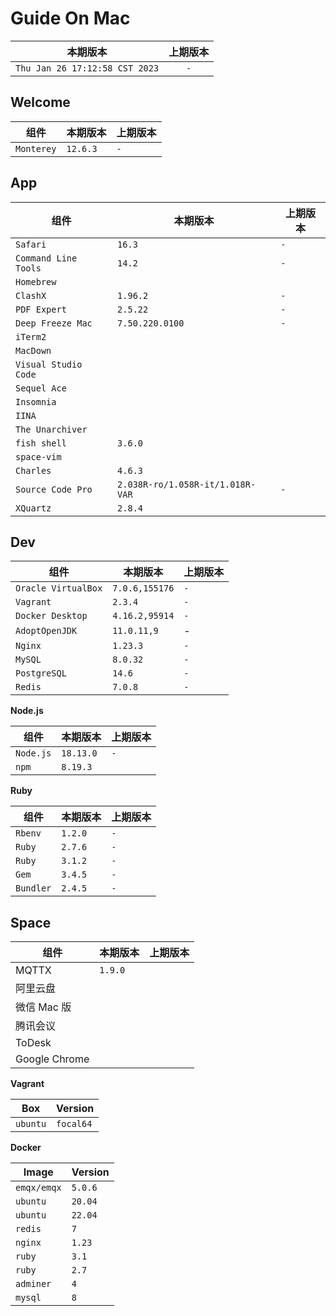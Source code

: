 # Guide On Mac

|本期版本|上期版本
|:---:|:---:
`Thu Jan 26 17:12:58 CST 2023` | `-`

## Welcome

组件|本期版本|上期版本
---|---|---
`Monterey` |  `12.6.3` | `-`

## App


组件|本期版本|上期版本
---|---|---
`Safari` | `16.3` | `-`
`Command Line Tools` | `14.2` | `-`
`Homebrew` |
`ClashX` | `1.96.2` | `-`
`PDF Expert` | `2.5.22` | `-`
`Deep Freeze Mac` | `7.50.220.0100` | `-`
`iTerm2` |
`MacDown` |
`Visual Studio Code` |
`Sequel Ace` |
`Insomnia` |
`IINA` |
`The Unarchiver`|
`fish shell` | `3.6.0`|
`space-vim`|
`Charles` | `4.6.3` |
`Source Code Pro` | `2.038R-ro/1.058R-it/1.018R-VAR` | `-`
`XQuartz` | `2.8.4`


## Dev

组件|本期版本|上期版本
---|---|---
`Oracle VirtualBox` | `7.0.6,155176` | `-`
`Vagrant` | `2.3.4` | `-`
`Docker Desktop` | `4.16.2,95914` | `-`
`AdoptOpenJDK` | `11.0.11,9` | -
`Nginx` | `1.23.3` | `-`
`MySQL` | `8.0.32` | `-`
`PostgreSQL` | `14.6` | `-`
`Redis` | `7.0.8` | `-`

**Node.js**

组件|本期版本|上期版本
---|---|---
`Node.js` | `18.13.0` | `-`
`npm` | `8.19.3`

**Ruby**

组件|本期版本|上期版本
---|---|---
`Rbenv` | `1.2.0` | `-`
`Ruby` | `2.7.6` | `-`
`Ruby` | `3.1.2` | `-`
`Gem` | `3.4.5` | `-`
`Bundler` | `2.4.5` | `-`


## Space

组件|本期版本|上期版本
--- | --- |---
MQTTX | `1.9.0`
阿里云盘 | 
微信 Mac 版 |
腾讯会议 |
ToDesk |
Google Chrome |

**Vagrant**

Box | Version
---|---
`ubuntu` | `focal64`


**Docker**

Image | Version
---|---
`emqx/emqx` | `5.0.6`
`ubuntu` | `20.04`
`ubuntu` | `22.04`
`redis` | `7`
`nginx` | `1.23`
`ruby` | `3.1`
`ruby` | `2.7`
`adminer` | `4`
`mysql` | `8`



